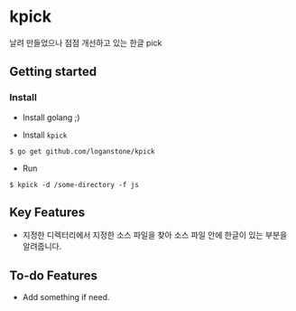 # kpick
날려 만들었으나 점점 개선하고 있는 한글 pick

## Getting started

### Install

* Install golang ;)

* Install `kpick`

```shell
$ go get github.com/loganstone/kpick
```

* Run

```shell
$ kpick -d /some-directory -f js
```

## Key Features

- 지정한 디렉터리에서 지정한 소스 파일을 찾아
  소스 파일 안에 한글이 있는 부분을 알려줍니다.

## To-do Features

- Add something if need.
